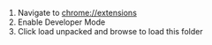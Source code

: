 1. Navigate to [chrome://extensions](chrome://extensions)
2. Enable Developer Mode
3. Click load unpacked and browse to load this folder